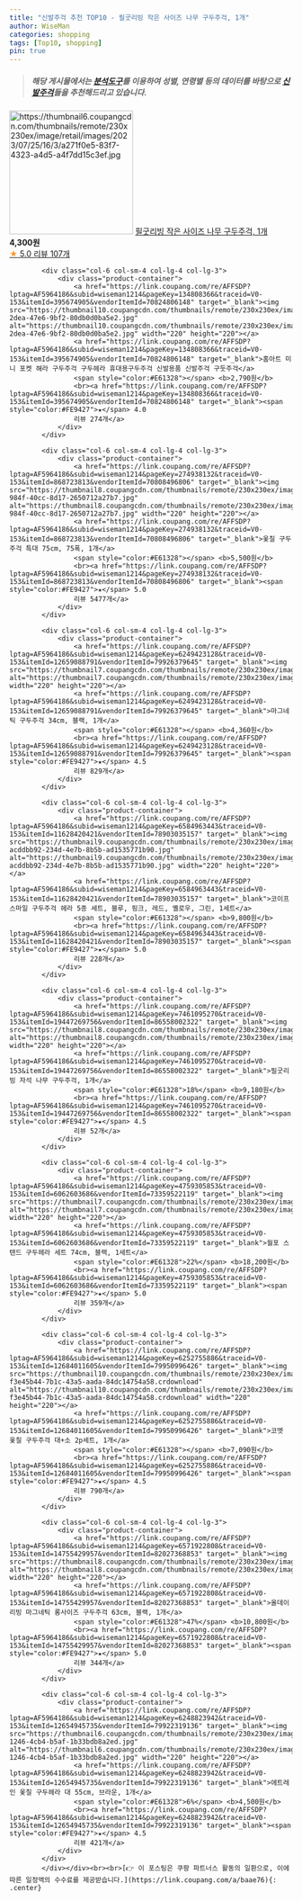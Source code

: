 ```yaml
---
title: "신발주걱 추천 TOP10 - 필굿리빙 작은 사이즈 나무 구두주걱, 1개"
author: WiseMan
categories: shopping
tags: [Top10, shopping]
pin: true
---
```


> ##### 해당 게시물에서는 [**분석도구**](https://itemscout.io/)를 이용하여 **성별**, **연령별** 등의 데이터를 바탕으로 [**신발주걱**](https://link.coupang.com/a/baae76)들을 추천해드리고 있습니다.
<div class="container"><div class="row">
            <div class="col-6 col-sm-4 col-lg-4 col-lg-3">
                <div class="product-container">
                    <a href="https://link.coupang.com/re/AFFSDP?lptag=AF5964186&subid=wiseman1214&pageKey=7465551436&traceid=V0-153&itemId=19468864159&vendorItemId=86684039262" target="_blank"><img src="https://thumbnail6.coupangcdn.com/thumbnails/remote/230x230ex/image/retail/images/2023/07/25/16/3/a271f0e5-83f7-4323-a4d5-a4f7dd15c3ef.jpg" alt="https://thumbnail6.coupangcdn.com/thumbnails/remote/230x230ex/image/retail/images/2023/07/25/16/3/a271f0e5-83f7-4323-a4d5-a4f7dd15c3ef.jpg" width="220" height="220"></a>
                    <a href="https://link.coupang.com/re/AFFSDP?lptag=AF5964186&subid=wiseman1214&pageKey=7465551436&traceid=V0-153&itemId=19468864159&vendorItemId=86684039262" target="_blank">필굿리빙 작은 사이즈 나무 구두주걱, 1개</a>
                    <span style="color:#E61328"></span> <b>4,300원</b>
                    <br><a href="https://link.coupang.com/re/AFFSDP?lptag=AF5964186&subid=wiseman1214&pageKey=7465551436&traceid=V0-153&itemId=19468864159&vendorItemId=86684039262" target="_blank"><span style="color:#FE9427">★</span> 5.0
                    리뷰 107개</a>
                </div>
            </div>
            
            <div class="col-6 col-sm-4 col-lg-4 col-lg-3">
                <div class="product-container">
                    <a href="https://link.coupang.com/re/AFFSDP?lptag=AF5964186&subid=wiseman1214&pageKey=134808366&traceid=V0-153&itemId=395674905&vendorItemId=70824806148" target="_blank"><img src="https://thumbnail10.coupangcdn.com/thumbnails/remote/230x230ex/image/vendor_inventory/images/2018/09/13/0/6/c05d1f9f-2dea-47e6-9bf2-80db0d0ba5e2.jpg" alt="https://thumbnail10.coupangcdn.com/thumbnails/remote/230x230ex/image/vendor_inventory/images/2018/09/13/0/6/c05d1f9f-2dea-47e6-9bf2-80db0d0ba5e2.jpg" width="220" height="220"></a>
                    <a href="https://link.coupang.com/re/AFFSDP?lptag=AF5964186&subid=wiseman1214&pageKey=134808366&traceid=V0-153&itemId=395674905&vendorItemId=70824806148" target="_blank">홈아트 미니 포켓 해라 구두주걱 구두헤라 휴대용구두주걱 신발용품 신발주걱 구둣주걱</a>
                    <span style="color:#E61328"></span> <b>2,790원</b>
                    <br><a href="https://link.coupang.com/re/AFFSDP?lptag=AF5964186&subid=wiseman1214&pageKey=134808366&traceid=V0-153&itemId=395674905&vendorItemId=70824806148" target="_blank"><span style="color:#FE9427">★</span> 4.0
                    리뷰 274개</a>
                </div>
            </div>
            
            <div class="col-6 col-sm-4 col-lg-4 col-lg-3">
                <div class="product-container">
                    <a href="https://link.coupang.com/re/AFFSDP?lptag=AF5964186&subid=wiseman1214&pageKey=274938132&traceid=V0-153&itemId=868723813&vendorItemId=70808496806" target="_blank"><img src="https://thumbnail8.coupangcdn.com/thumbnails/remote/230x230ex/image/retail/images/2020/05/27/2/7/37c9d4ec-984f-40cc-8d17-2650712a27b7.jpg" alt="https://thumbnail8.coupangcdn.com/thumbnails/remote/230x230ex/image/retail/images/2020/05/27/2/7/37c9d4ec-984f-40cc-8d17-2650712a27b7.jpg" width="220" height="220"></a>
                    <a href="https://link.coupang.com/re/AFFSDP?lptag=AF5964186&subid=wiseman1214&pageKey=274938132&traceid=V0-153&itemId=868723813&vendorItemId=70808496806" target="_blank">옻칠 구두 주걱 특대 75cm, 75폭, 1개</a>
                    <span style="color:#E61328"></span> <b>5,500원</b>
                    <br><a href="https://link.coupang.com/re/AFFSDP?lptag=AF5964186&subid=wiseman1214&pageKey=274938132&traceid=V0-153&itemId=868723813&vendorItemId=70808496806" target="_blank"><span style="color:#FE9427">★</span> 5.0
                    리뷰 5477개</a>
                </div>
            </div>
            
            <div class="col-6 col-sm-4 col-lg-4 col-lg-3">
                <div class="product-container">
                    <a href="https://link.coupang.com/re/AFFSDP?lptag=AF5964186&subid=wiseman1214&pageKey=6249423128&traceid=V0-153&itemId=12659088791&vendorItemId=79926379645" target="_blank"><img src="https://thumbnail7.coupangcdn.com/thumbnails/remote/230x230ex/image/rs_quotation_api/zdx1bpv3/2eef4df00f5a451d93400a93a2ab5029.jpg" alt="https://thumbnail7.coupangcdn.com/thumbnails/remote/230x230ex/image/rs_quotation_api/zdx1bpv3/2eef4df00f5a451d93400a93a2ab5029.jpg" width="220" height="220"></a>
                    <a href="https://link.coupang.com/re/AFFSDP?lptag=AF5964186&subid=wiseman1214&pageKey=6249423128&traceid=V0-153&itemId=12659088791&vendorItemId=79926379645" target="_blank">마그네틱 구두주걱 34cm, 블랙, 1개</a>
                    <span style="color:#E61328"></span> <b>4,360원</b>
                    <br><a href="https://link.coupang.com/re/AFFSDP?lptag=AF5964186&subid=wiseman1214&pageKey=6249423128&traceid=V0-153&itemId=12659088791&vendorItemId=79926379645" target="_blank"><span style="color:#FE9427">★</span> 4.5
                    리뷰 829개</a>
                </div>
            </div>
            
            <div class="col-6 col-sm-4 col-lg-4 col-lg-3">
                <div class="product-container">
                    <a href="https://link.coupang.com/re/AFFSDP?lptag=AF5964186&subid=wiseman1214&pageKey=6584963443&traceid=V0-153&itemId=11628420421&vendorItemId=78903035157" target="_blank"><img src="https://thumbnail9.coupangcdn.com/thumbnails/remote/230x230ex/image/retail/images/5305588079350019-acddbb92-234d-4e7b-8b5b-ad1535771b90.jpg" alt="https://thumbnail9.coupangcdn.com/thumbnails/remote/230x230ex/image/retail/images/5305588079350019-acddbb92-234d-4e7b-8b5b-ad1535771b90.jpg" width="220" height="220"></a>
                    <a href="https://link.coupang.com/re/AFFSDP?lptag=AF5964186&subid=wiseman1214&pageKey=6584963443&traceid=V0-153&itemId=11628420421&vendorItemId=78903035157" target="_blank">코이프 스마일 구두주걱 헤라 5종 세트, 블루, 핑크, 레드, 옐로우, 그린, 1세트</a>
                    <span style="color:#E61328"></span> <b>9,800원</b>
                    <br><a href="https://link.coupang.com/re/AFFSDP?lptag=AF5964186&subid=wiseman1214&pageKey=6584963443&traceid=V0-153&itemId=11628420421&vendorItemId=78903035157" target="_blank"><span style="color:#FE9427">★</span> 5.0
                    리뷰 228개</a>
                </div>
            </div>
            
            <div class="col-6 col-sm-4 col-lg-4 col-lg-3">
                <div class="product-container">
                    <a href="https://link.coupang.com/re/AFFSDP?lptag=AF5964186&subid=wiseman1214&pageKey=7461095270&traceid=V0-153&itemId=19447269756&vendorItemId=86558002322" target="_blank"><img src="https://thumbnail8.coupangcdn.com/thumbnails/remote/230x230ex/image/vendor_inventory/b43b/13a3c1d62aa5076f31e1912acfe8eab69926437a44e0589d9cda7de2fe07.jpg" alt="https://thumbnail8.coupangcdn.com/thumbnails/remote/230x230ex/image/vendor_inventory/b43b/13a3c1d62aa5076f31e1912acfe8eab69926437a44e0589d9cda7de2fe07.jpg" width="220" height="220"></a>
                    <a href="https://link.coupang.com/re/AFFSDP?lptag=AF5964186&subid=wiseman1214&pageKey=7461095270&traceid=V0-153&itemId=19447269756&vendorItemId=86558002322" target="_blank">필굿리빙 자석 나무 구두주걱, 1개</a>
                    <span style="color:#E61328">18%</span> <b>9,180원</b>
                    <br><a href="https://link.coupang.com/re/AFFSDP?lptag=AF5964186&subid=wiseman1214&pageKey=7461095270&traceid=V0-153&itemId=19447269756&vendorItemId=86558002322" target="_blank"><span style="color:#FE9427">★</span> 4.5
                    리뷰 52개</a>
                </div>
            </div>
            
            <div class="col-6 col-sm-4 col-lg-4 col-lg-3">
                <div class="product-container">
                    <a href="https://link.coupang.com/re/AFFSDP?lptag=AF5964186&subid=wiseman1214&pageKey=4759305853&traceid=V0-153&itemId=6062603686&vendorItemId=73359522119" target="_blank"><img src="https://thumbnail7.coupangcdn.com/thumbnails/remote/230x230ex/image/rs_quotation_api/uqeifoei/f0c4edf38fca45e1bbe79cb9104b2a34.jpg" alt="https://thumbnail7.coupangcdn.com/thumbnails/remote/230x230ex/image/rs_quotation_api/uqeifoei/f0c4edf38fca45e1bbe79cb9104b2a34.jpg" width="220" height="220"></a>
                    <a href="https://link.coupang.com/re/AFFSDP?lptag=AF5964186&subid=wiseman1214&pageKey=4759305853&traceid=V0-153&itemId=6062603686&vendorItemId=73359522119" target="_blank">월포 스탠드 구두헤라 세트 74cm, 블랙, 1세트</a>
                    <span style="color:#E61328">22%</span> <b>18,200원</b>
                    <br><a href="https://link.coupang.com/re/AFFSDP?lptag=AF5964186&subid=wiseman1214&pageKey=4759305853&traceid=V0-153&itemId=6062603686&vendorItemId=73359522119" target="_blank"><span style="color:#FE9427">★</span> 5.0
                    리뷰 359개</a>
                </div>
            </div>
            
            <div class="col-6 col-sm-4 col-lg-4 col-lg-3">
                <div class="product-container">
                    <a href="https://link.coupang.com/re/AFFSDP?lptag=AF5964186&subid=wiseman1214&pageKey=6252755886&traceid=V0-153&itemId=12684011605&vendorItemId=79950996426" target="_blank"><img src="https://thumbnail10.coupangcdn.com/thumbnails/remote/230x230ex/image/retail/images/7726073585681053-f3e45b44-7b1c-43a5-aada-84dc14754a58.crdownload" alt="https://thumbnail10.coupangcdn.com/thumbnails/remote/230x230ex/image/retail/images/7726073585681053-f3e45b44-7b1c-43a5-aada-84dc14754a58.crdownload" width="220" height="220"></a>
                    <a href="https://link.coupang.com/re/AFFSDP?lptag=AF5964186&subid=wiseman1214&pageKey=6252755886&traceid=V0-153&itemId=12684011605&vendorItemId=79950996426" target="_blank">코멧 옻칠 구두주걱 대+소 2p세트, 1개</a>
                    <span style="color:#E61328"></span> <b>7,090원</b>
                    <br><a href="https://link.coupang.com/re/AFFSDP?lptag=AF5964186&subid=wiseman1214&pageKey=6252755886&traceid=V0-153&itemId=12684011605&vendorItemId=79950996426" target="_blank"><span style="color:#FE9427">★</span> 4.5
                    리뷰 790개</a>
                </div>
            </div>
            
            <div class="col-6 col-sm-4 col-lg-4 col-lg-3">
                <div class="product-container">
                    <a href="https://link.coupang.com/re/AFFSDP?lptag=AF5964186&subid=wiseman1214&pageKey=6571922808&traceid=V0-153&itemId=14755429957&vendorItemId=82027368853" target="_blank"><img src="https://thumbnail8.coupangcdn.com/thumbnails/remote/230x230ex/image/vendor_inventory/42ff/2e96216aee22825334523c9d06ab91691e87c765bd236f8a6fc7d1426a5f.jpg" alt="https://thumbnail8.coupangcdn.com/thumbnails/remote/230x230ex/image/vendor_inventory/42ff/2e96216aee22825334523c9d06ab91691e87c765bd236f8a6fc7d1426a5f.jpg" width="220" height="220"></a>
                    <a href="https://link.coupang.com/re/AFFSDP?lptag=AF5964186&subid=wiseman1214&pageKey=6571922808&traceid=V0-153&itemId=14755429957&vendorItemId=82027368853" target="_blank">올데이리빙 마그네틱 롱사이즈 구두주걱 63cm, 블랙, 1개</a>
                    <span style="color:#E61328">47%</span> <b>10,800원</b>
                    <br><a href="https://link.coupang.com/re/AFFSDP?lptag=AF5964186&subid=wiseman1214&pageKey=6571922808&traceid=V0-153&itemId=14755429957&vendorItemId=82027368853" target="_blank"><span style="color:#FE9427">★</span> 5.0
                    리뷰 344개</a>
                </div>
            </div>
            
            <div class="col-6 col-sm-4 col-lg-4 col-lg-3">
                <div class="product-container">
                    <a href="https://link.coupang.com/re/AFFSDP?lptag=AF5964186&subid=wiseman1214&pageKey=6248823942&traceid=V0-153&itemId=12654945735&vendorItemId=79922319136" target="_blank"><img src="https://thumbnail6.coupangcdn.com/thumbnails/remote/230x230ex/image/retail/images/2021/12/22/10/1/abf597e8-1246-4cb4-b5af-1b33bdb8a2ed.jpg" alt="https://thumbnail6.coupangcdn.com/thumbnails/remote/230x230ex/image/retail/images/2021/12/22/10/1/abf597e8-1246-4cb4-b5af-1b33bdb8a2ed.jpg" width="220" height="220"></a>
                    <a href="https://link.coupang.com/re/AFFSDP?lptag=AF5964186&subid=wiseman1214&pageKey=6248823942&traceid=V0-153&itemId=12654945735&vendorItemId=79922319136" target="_blank">에트레인 옻칠 구두헤라 대 55cm, 브라운, 1개</a>
                    <span style="color:#E61328">6%</span> <b>4,500원</b>
                    <br><a href="https://link.coupang.com/re/AFFSDP?lptag=AF5964186&subid=wiseman1214&pageKey=6248823942&traceid=V0-153&itemId=12654945735&vendorItemId=79922319136" target="_blank"><span style="color:#FE9427">★</span> 4.5
                    리뷰 421개</a>
                </div>
            </div>
            </div></div><br><br>[👉 이 포스팅은 쿠팡 파트너스 활동의 일환으로, 이에 따른 일정액의 수수료를 제공받습니다.](https://link.coupang.com/a/baae76){: .center}